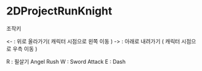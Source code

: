 # 2DProjectRunKnight
 

조작키

<- : 위로 올라가기( 캐릭터 시점으로 왼쪽 이동 )
-> : 아래로 내려가기 ( 캐릭터 시점으로 우측 이동 )

R : 필살기 Angel Rush
W : Sword Attack 
E : Dash
